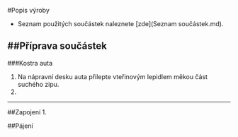 #Popis výroby

+ Seznam použitých součástek naleznete [zde](Seznam součástek.md).

##Příprava součástek
---------------
###Kostra auta
1. Na nápravní desku auta přilepte vteřinovým lepidlem měkou část suchého zipu.
2. 



----------
##Zapojení
1. 

##Pájení